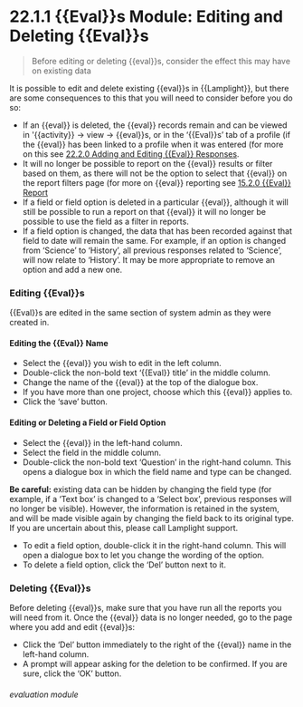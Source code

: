 # 22.1.1 {{Eval}}s Module: Editing and Deleting {{Eval}}s

> Before editing or deleting {{eval}}s, consider the effect this may have on existing data



It is possible to edit and delete existing {{eval}}s in {{Lamplight}}, but there are some consequences to this that you will need to consider before you do so:

- If an {{eval}} is deleted, the {{eval}} records remain and can be viewed in '{{activity}} -> view -> {{eval}}s, or in the ‘{{Eval}}s’ tab of a profile (if the {{eval}} has been linked to a profile when it was entered (for more on this see [22.2.0 Adding and Editing {{Eval}} Responses](/help/index/p/22.2.0).
- It will no longer be possible to report on the {{eval}} results or filter based on them, as there will not be the option to select that {{eval}} on the report filters page (for more on {{eval}} reporting see [15.2.0 {{Eval}} Report](/help/index/p/15.2.0)
- If a field or field option is deleted in a particular {{eval}}, although it will still be possible to run a report on that {{eval}} it will no longer be possible to use the field as a filter in reports.
- If a field option is changed, the data that has been recorded against that field to date will remain the same. For example, if an option is changed from ‘Science’ to ‘History’, all previous responses related to ‘Science’, will now relate to ‘History’. It may be more appropriate to remove an option and add a new one.

### Editing {{Eval}}s

{{Eval}}s are edited in the same section of system admin as they were created in.

#### Editing the {{Eval}} Name
- Select the {{eval}} you wish to edit in the left column.
- Double-click the non-bold text ‘{{Eval}} title’ in the middle column.
- Change the name of the {{eval}} at the top of the dialogue box.
- If you have more than one project, choose which this {{eval}} applies to.
- Click the ‘save’ button.

#### Editing or Deleting a Field or Field Option
- Select the {{eval}} in the left-hand column.
- Select the field in the middle column.
- Double-click the non-bold text ‘Question’ in the right-hand column. This opens a dialogue box in which the field name and type can be changed.

**Be careful:** existing data can be hidden by changing the field type (for example, if a ‘Text box’ is changed to a ‘Select box’, previous responses will no longer be visible). However, the information is retained in the system, and will be made visible again by changing the field back to its original type. If you are uncertain about this, please call Lamplight support.

- To edit a field option, double-click it in the right-hand column. This will open a dialogue box to let you change the wording of the option.
- To delete a field option, click the ‘Del’ button next to it.

### Deleting {{Eval}}s

Before deleting {{eval}}s, make sure that you have run all the reports you will need from it. Once the {{eval}} data is no longer needed, go to the page where you add and edit {{eval}}s:
- Click the ‘Del’ button immediately to the right of the {{eval}} name in the left-hand column.
- A prompt will appear asking for the deletion to be confirmed. If you are sure, click the ‘OK’ button.


###### evaluation module
 
